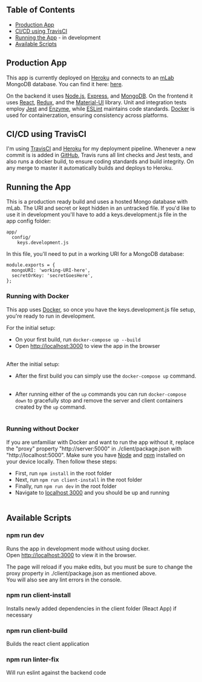 ## Table of Contents

- [Production App](#production-app)
- [CI/CD using TravisCI](#ci/cd-using-travisci)
- [Running the App](#running-the-app) - in development
- [Available Scripts](#available-scripts)

## Production App

This app is currently deployed on [Heroku](https://heroku.com/) and connects to an [mLab](https://mlab.com/) MongoDB database. You can find it here: [here](https://secure-caverns-23669.herokuapp.com/).

On the backend it uses [Node.js](https://nodejs.org/en/), [Express](https://expressjs.com/), and [MongoDB](https://www.mongodb.com/). On the frontend it uses [React](https://reactjs.org/), [Redux](https://redux.js.org/introduction), and the [Material-UI](https://material-ui.com/) library. Unit and integration tests employ [Jest](https://jestjs.io/en/) and [Enzyme](https://airbnb.io/enzyme/), while [ESLint](https://eslint.org/) maintains code standards. [Docker](https://www.docker.com/) is used for containerzation, ensuring consistency across platforms.

## CI/CD using TravisCI

I'm using [TravisCI](https://travis-ci.org/) and [Heroku](https://heroku.com/) for my deployment pipeline. Whenever a new commit is is added in [GitHub](https://github.com/), Travis runs all lint checks and Jest tests, and also runs a docker build, to ensure coding standards and build integrity. On any merge to master it automatically builds and deploys to Heroku.

## Running the App

This is a production ready build and uses a hosted Mongo database with mLab. The URI and secret or kept hidden in an untracked file. If you'd like to use it in development you'll have to add a keys.development.js file in the app config folder:

```
app/
  config/
    keys.development.js
```

In this file, you'll need to put in a working URI for a MongoDB database:

```
module.exports = {
  mongoURI: 'working-URI-here',
  secretOrKey: 'secretGoesHere',
};
```

### Running with Docker

This app uses [Docker](https://www.docker.com/), so once you have the keys.development.js file setup, you're ready to run in development.

For the initial setup:<br>

- On your first build, run `docker-compose up --build`
- Open [http://localhost:3000](http://localhost:3000) to view the app in the browser<br>
  <br>

After the initial setup:<br>

- After the first build you can simply use the `docker-compose up` command.<br>
  <br>

- After running either of the `up` commands you can run `docker-compose down` to gracefully stop and remove the server and client containers created by the `up` command.<br>
  <br>

### Running without Docker

If you are unfamiliar with Docker and want to run the app without it, replace the "proxy" property "http://server:5000" in ./client/package.json with "http://localhost:5000". Make sure you have [Node](https://nodejs.org/en/download/) and [npm](https://www.npmjs.com/) installed on your device locally. Then follow these steps:<br>

- First, run `npm install` in the root folder
- Next, run `npm run client-install` in the root folder
- Finally, run `npm run dev` in the root folder
- Navigate to [localhost 3000](http://localhost:3000) and you should be up and running<br>
  <br>

## Available Scripts

### npm run dev

Runs the app in development mode without using docker.<br>
Open [http://localhost:3000](http://localhost:3000) to view it in the browser.

The page will reload if you make edits, but you must be sure to change the proxy property in ./client/package.json as mentioned above.<br>
You will also see any lint errors in the console.

### npm run client-install

Installs newly added dependencies in the client folder (React App) if necessary

### npm run client-build

Builds the react client application

### npm run linter-fix

Will run eslint against the backend code
